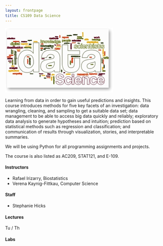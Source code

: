 ```yaml
---
layout: frontpage
title: CS109 Data Science
---
```


![Data Science](figures/stacks_image_0.jpg)

Learning from data in order to gain useful predictions and insights. This course introduces methods for five key facets of an investigation: data wrangling, cleaning, and sampling to get a suitable data set; data management to be able to access big data quickly and reliably; exploratory data analysis to generate hypotheses and intuition; prediction based on statistical methods such as regression and classification; and communication of results through visualization, stories, and interpretable summaries. 

We will be using Python for all programming assignments and projects. 

The course is also listed as AC209, STAT121, and E-109. 

#### Instructors

* Rafael Irizarry, Biostatistics
* Verena Kaynig-Fittkau, Computer Science

#### Staff

* Stephanie Hicks


#### Lectures

Tu / Th 

#### Labs



